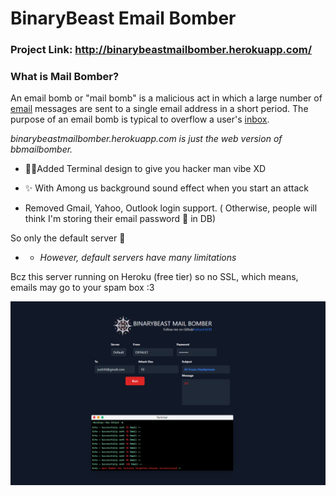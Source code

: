 # BinaryBeast Email Bomber

### Project Link: http://binarybeastmailbomber.herokuapp.com/

  

### What is Mail Bomber?

An email bomb or "mail bomb" is a malicious act in which a large number of [email](https://techterms.com/definition/email) messages are sent to a single email address in a short period. The purpose of an email bomb is typical to overflow a user's [inbox](https://techterms.com/definition/inbox).

  

*binarybeastmailbomber.herokuapp.com is just the web version of bbmailbomber.*

  

 - 🐱‍💻Added Terminal design to give you hacker man vibe XD

- ✨ With Among us background sound effect when you start an attack

  

- Removed Gmail, Yahoo, Outlook login support. ( Otherwise, people will think I'm storing their email password 🙂 in DB)

  

So only the default server 👾

- - *However, default servers have many limitations*

  

Bcz this server running on Heroku (free tier) so no SSL, which means, emails may go to your spam box :3

![RaihanEXE99](https://raw.githubusercontent.com/RaihanEXE99/BINARYBEAST-MAIL-BOMBER/main/SS.png)
